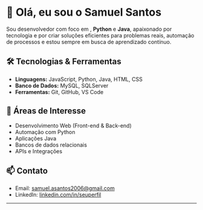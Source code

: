 # 👋 Olá, eu sou o Samuel Santos

Sou desenvolvedor com foco em , **Python** e **Java**, apaixonado por tecnologia e por criar soluções eficientes para problemas reais, automação de processos e estou sempre em busca de aprendizado contínuo.

## 🛠️ Tecnologias & Ferramentas

- **Linguagens:** JavaScript, Python, Java, HTML, CSS
- **Banco de Dados:** MySQL, SQLServer
- **Ferramentas:** Git, GitHub, VS Code

## 📌 Áreas de Interesse

- Desenvolvimento Web (Front-end & Back-end)
- Automação com Python
- Aplicações Java
- Bancos de dados relacionais
- APIs e Integrações

## 📫 Contato

- Email: samuel.asantos2006@gmail.com 
- LinkedIn: [linkedin.com/in/seuperfil](https://linkedin.com/in/seuperfil)  
---

